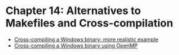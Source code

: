 # Chapter 14: Alternatives to Makefiles and Cross-compilation

- [Cross-compiling a Windows binary: more realistic example](recipe-03/README.md)
- [Cross-compiling a Windows binary using OpenMP](recipe-04/README.md)
